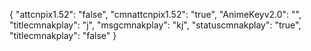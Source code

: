 {
"attcnpix1.52": "false",
"cmnattcnpix1.52": "true",
"AnimeKeyv2.0": "",
"titlecmnakplay": "j",
"msgcmnakplay": "kj",
"statuscmnakplay": "true",
"titlecmnakplay": "false"
}
